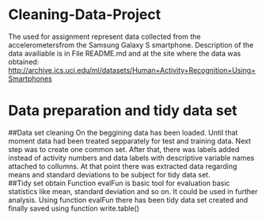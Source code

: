  Cleaning-Data-Project
 =====================


The used for assignment represent data collected from the accelerometersfrom the Samsung Galaxy S smartphone. 
Description of the data availiable is in File README.md and at the site where the data was obtained: 
http://archive.ics.uci.edu/ml/datasets/Human+Activity+Recognition+Using+Smartphones 
# Data preparation and tidy data set 
##Data set cleaning
On the beggining data has been loaded. Until that moment data had been treated sepparately for test and training data. Next step was to create one common set. After that, there was labels added instead of activity numbers and data labels with descriptive variable names attached to collumns. At that point there was extracted data regarding means and standard deviations to be subject for tidy data set.   
##Tidy set obtain
Function evalFun is basic tool for evaluation basic statistics like mean, standard deviation and so on. It could be used in further analysis. 
Using function evalFun there has been tidy data set created and finally saved using function write.table()

